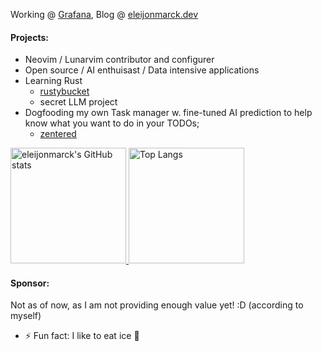 Working @ [Grafana](https://www.grafana.com/), Blog @ [eleijonmarck.dev](https://eleijonmarck.dev)

#### Projects:
- Neovim / Lunarvim contributor and configurer
- Open source / AI enthuisast / Data intensive applications
- Learning Rust
  - [rustybucket](https://github.com/eleijonmarck/rustybucket)
  - secret LLM project
- Dogfooding my own Task manager w. fine-tuned AI prediction to help know what you want to do in your TODOs;
  - [zentered](https://zentered.netlify.com)

<a href="https://github-readme-stats-one-bice.vercel.app/api?username=eleijonmarck&theme=calm&show_icons=true&include_all_commits=true&role=OWNER,ORGANIZATION_MEMBER#gh-dark-mode-only" target="_blank">
  <img src="https://github-readme-stats-one-bice.vercel.app/api?username=eleijonmarck&theme=calm&show_icons=true&include_all_commits=true&role=OWNER,ORGANIZATION_MEMBER#gh-dark-mode-only" alt="eleijonmarck's GitHub stats" height="185px">
</a>
<a href="https://github-readme-stats-one-bice.vercel.app/api/top-langs/?username=eleijonmarck&theme=calm&layout=compact&langs_count=8&include_all_commits=true&role=OWNER,ORGANIZATION_MEMBER#gh-dark-mode-only">
  <img src="https://github-readme-stats-one-bice.vercel.app/api/top-langs/?username=eleijonmarck&theme=calm&layout=compact&langs_count=8&include_all_commits=true&role=OWNER,ORGANIZATION_MEMBER#gh-dark-mode-only" alt="Top Langs" height="185px">
</a>

#### Sponsor:
Not as of now, as I am not providing enough value yet! :D (according to myself)

- ⚡ Fun fact: I like to eat ice 🥶


